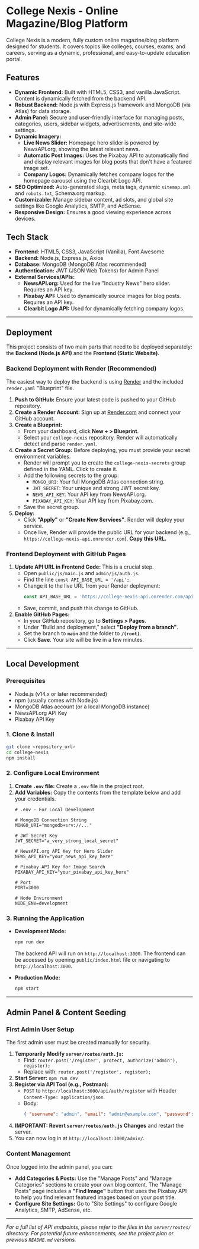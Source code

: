# College Nexis - Online Magazine/Blog Platform

College Nexis is a modern, fully custom online magazine/blog platform designed for students. It covers topics like colleges, courses, exams, and careers, serving as a dynamic, professional, and easy-to-update education portal.

## Features

*   **Dynamic Frontend:** Built with HTML5, CSS3, and vanilla JavaScript. Content is dynamically fetched from the backend API.
*   **Robust Backend:** Node.js with Express.js framework and MongoDB (via Atlas) for data storage.
*   **Admin Panel:** Secure and user-friendly interface for managing posts, categories, users, sidebar widgets, advertisements, and site-wide settings.
*   **Dynamic Imagery:**
    *   **Live News Slider:** Homepage hero slider is powered by NewsAPI.org, showing the latest relevant news.
    *   **Automatic Post Images:** Uses the Pixabay API to automatically find and display relevant images for blog posts that don't have a featured image set.
    *   **Company Logos:** Dynamically fetches company logos for the homepage carousel using the Clearbit Logo API.
*   **SEO Optimized:** Auto-generated slugs, meta tags, dynamic `sitemap.xml` and `robots.txt`, Schema.org markup.
*   **Customizable:** Manage sidebar content, ad slots, and global site settings like Google Analytics, SMTP, and AdSense.
*   **Responsive Design:** Ensures a good viewing experience across devices.

## Tech Stack

*   **Frontend:** HTML5, CSS3, JavaScript (Vanilla), Font Awesome
*   **Backend:** Node.js, Express.js, Axios
*   **Database:** MongoDB (MongoDB Atlas recommended)
*   **Authentication:** JWT (JSON Web Tokens) for Admin Panel
*   **External Services/APIs:**
    *   **NewsAPI.org:** Used for the live "Industry News" hero slider. Requires an API key.
    *   **Pixabay API:** Used to dynamically source images for blog posts. Requires an API key.
    *   **Clearbit Logo API:** Used for dynamically fetching company logos.

---

## Deployment

This project consists of two main parts that need to be deployed separately: the **Backend (Node.js API)** and the **Frontend (Static Website)**.

### Backend Deployment with Render (Recommended)

The easiest way to deploy the backend is using [Render](https://render.com/) and the included `render.yaml` "Blueprint" file.

1.  **Push to GitHub:** Ensure your latest code is pushed to your GitHub repository.
2.  **Create a Render Account:** Sign up at [Render.com](https://render.com/) and connect your GitHub account.
3.  **Create a Blueprint:**
    *   From your dashboard, click **New + > Blueprint**.
    *   Select your `college-nexis` repository. Render will automatically detect and parse `render.yaml`.
4.  **Create a Secret Group:** Before deploying, you must provide your secret environment variables.
    *   Render will prompt you to create the `college-nexis-secrets` group defined in the YAML. Click to create it.
    *   Add the following secrets to the group:
        *   `MONGO_URI`: Your full MongoDB Atlas connection string.
        *   `JWT_SECRET`: Your unique and strong JWT secret key.
        *   `NEWS_API_KEY`: Your API key from NewsAPI.org.
        *   `PIXABAY_API_KEY`: Your API key from Pixabay.com.
    *   Save the secret group.
5.  **Deploy:**
    *   Click **"Apply"** or **"Create New Services"**. Render will deploy your service.
    *   Once live, Render will provide the public URL for your backend (e.g., `https://college-nexis-api.onrender.com`). **Copy this URL.**

### Frontend Deployment with GitHub Pages

1.  **Update API URL in Frontend Code:** This is a crucial step.
    *   Open `public/js/main.js` and `admin/js/auth.js`.
    *   Find the line `const API_BASE_URL = '/api';`.
    *   Change it to the live URL from your Render deployment:
        ```javascript
        const API_BASE_URL = 'https://college-nexis-api.onrender.com/api';
        ```
    *   Save, commit, and push this change to GitHub.
2.  **Enable GitHub Pages:**
    *   In your GitHub repository, go to **Settings > Pages**.
    *   Under "Build and deployment," select **"Deploy from a branch"**.
    *   Set the branch to **`main`** and the folder to **`/(root)`**.
    *   Click **Save**. Your site will be live in a few minutes.

---

## Local Development

### Prerequisites

*   Node.js (v14.x or later recommended)
*   npm (usually comes with Node.js)
*   MongoDB Atlas account (or a local MongoDB instance)
*   NewsAPI.org API Key
*   Pixabay API Key

### 1. Clone & Install

```bash
git clone <repository_url>
cd college-nexis
npm install
```

### 2. Configure Local Environment

1.  **Create `.env` file:** Create a `.env` file in the project root.
2.  **Add Variables:** Copy the contents from the template below and add your credentials.
    ```env
    # .env - For Local Development

    # MongoDB Connection String
    MONGO_URI="mongodb+srv://..."

    # JWT Secret Key
    JWT_SECRET="a_very_strong_local_secret"

    # NewsAPI.org API Key for Hero Slider
    NEWS_API_KEY="your_news_api_key_here"

    # Pixabay API Key for Image Search
    PIXABAY_API_KEY="your_pixabay_api_key_here"

    # Port
    PORT=3000

    # Node Environment
    NODE_ENV=development
    ```

### 3. Running the Application

*   **Development Mode:**
    ```bash
    npm run dev
    ```
    The backend API will run on `http://localhost:3000`. The frontend can be accessed by opening `public/index.html` file or navigating to `http://localhost:3000`.

*   **Production Mode:**
    ```bash
    npm start
    ```

---

## Admin Panel & Content Seeding

### First Admin User Setup
The first admin user must be created manually for security.
1.  **Temporarily Modify `server/routes/auth.js`:**
    *   Find: `router.post('/register', protect, authorize('admin'), register);`
    *   Replace with: `router.post('/register', register);`
2.  **Start Server:** `npm run dev`
3.  **Register via API Tool (e.g., Postman):**
    *   `POST` to `http://localhost:3000/api/auth/register` with Header `Content-Type: application/json`.
    *   Body:
        ```json
        { "username": "admin", "email": "admin@example.com", "password": "your_secure_password", "role": "admin" }
        ```
4.  **IMPORTANT: Revert `server/routes/auth.js` Changes** and restart the server.
5.  You can now log in at `http://localhost:3000/admin/`.

### Content Management
Once logged into the admin panel, you can:
*   **Add Categories & Posts:** Use the "Manage Posts" and "Manage Categories" sections to create your own blog content. The "Manage Posts" page includes a **"Find Image"** button that uses the Pixabay API to help you find relevant featured images based on your post title.
*   **Configure Site Settings:** Go to "Site Settings" to configure Google Analytics, SMTP, AdSense, etc.

---
*For a full list of API endpoints, please refer to the files in the `server/routes/` directory.*
*For potential future enhancements, see the project plan or previous `README.md` versions.*
```
